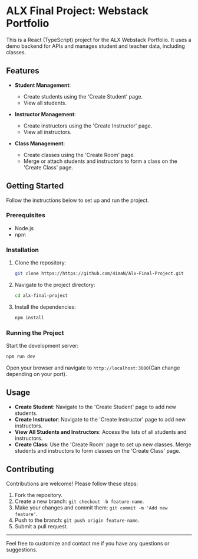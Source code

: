 # ALX Final Project: Webstack Portfolio

This is a React (TypeScript) project for the ALX Webstack Portfolio. It uses a demo backend for APIs and manages student and teacher data, including classes.

## Features

- **Student Management**: 
  - Create students using the 'Create Student' page.
  - View all students.

- **Instructor Management**: 
  - Create instructors using the 'Create Instructor' page.
  - View all instructors.

- **Class Management**: 
  - Create classes using the 'Create Room' page.
  - Merge or attach students and instructors to form a class on the 'Create Class' page.

## Getting Started

Follow the instructions below to set up and run the project.

### Prerequisites

- Node.js
- npm 

### Installation

1. Clone the repository:

   ```bash
   git clone https://https://github.com/4imaN/Alx-Final-Project.git
   ```

2. Navigate to the project directory:

   ```bash
   cd alx-final-project
   ```

3. Install the dependencies:

   ```bash
   npm install
   ```


### Running the Project

Start the development server:

```bash
npm run dev
```


Open your browser and navigate to `http://localhost:3000`(Can change depending on your port).

## Usage

- **Create Student**: Navigate to the 'Create Student' page to add new students.
- **Create Instructor**: Navigate to the 'Create Instructor' page to add new instructors.
- **View All Students and Instructors**: Access the lists of all students and instructors.
- **Create Class**: Use the 'Create Room' page to set up new classes. Merge students and instructors to form classes on the 'Create Class' page.

## Contributing

Contributions are welcome! Please follow these steps:

1. Fork the repository.
2. Create a new branch: `git checkout -b feature-name`.
3. Make your changes and commit them: `git commit -m 'Add new feature'`.
4. Push to the branch: `git push origin feature-name`.
5. Submit a pull request.


---

Feel free to customize and contact me if you have any questions or suggestions.